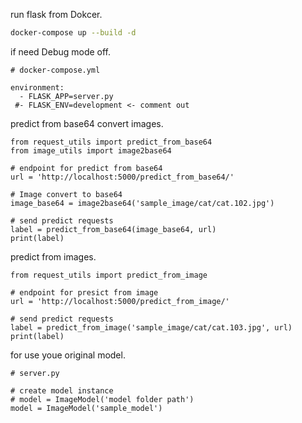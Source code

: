 
run flask from Dokcer.
```bash
docker-compose up --build -d
```
if need Debug mode off.
```
# docker-compose.yml

environment:
  - FLASK_APP=server.py
 #- FLASK_ENV=development <- comment out
```

predict from base64 convert images.
```
from request_utils import predict_from_base64
from image_utils import image2base64

# endpoint for predict from base64
url = 'http://localhost:5000/predict_from_base64/'

# Image convert to base64
image_base64 = image2base64('sample_image/cat/cat.102.jpg')

# send predict requests
label = predict_from_base64(image_base64, url)
print(label)
```

predict from images.
```
from request_utils import predict_from_image

# endpoint for presict from image
url = 'http://localhost:5000/predict_from_image/'

# send predict requests
label = predict_from_image('sample_image/cat/cat.103.jpg', url)
print(label)
```

for use youe original model.
```
# server.py

# create model instance
# model = ImageModel('model folder path')
model = ImageModel('sample_model')
```
